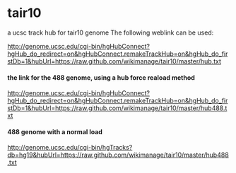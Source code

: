# tair10
a ucsc track hub for tair10 genome
The following weblink can be used:

http://genome.ucsc.edu/cgi-bin/hgHubConnect?hgHub_do_redirect=on&hgHubConnect.remakeTrackHub=on&hgHub_do_firstDb=1&hubUrl=https://raw.github.com/wikimanage/tair10/master/hub.txt

#### the link for the 488 genome, using a hub  force reaload method
http://genome.ucsc.edu/cgi-bin/hgHubConnect?hgHub_do_redirect=on&hgHubConnect.remakeTrackHub=on&hgHub_do_firstDb=1&hubUrl=https://raw.github.com/wikimanage/tair10/master/hub488.txt

#### 488 genome with a normal load
http://genome.ucsc.edu/cgi-bin/hgTracks?db=hg19&hubUrl=https://raw.github.com/wikimanage/tair10/master/hub488.txt

